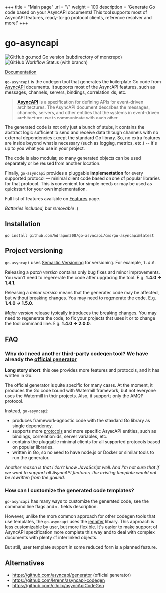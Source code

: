 +++
title = "Main page"
url = "/"
weight = 100
description = 'Generate Go code based on your AsyncAPI documents! This tool supports most of AsyncAPI features, ready-to-go protocol clients, reference resolver and more!'
+++

# go-asyncapi

![GitHub go.mod Go version (subdirectory of monorepo)](https://img.shields.io/github/go-mod/go-version/bdragon300/go-asynapi)
![GitHub Workflow Status (with branch)](https://img.shields.io/github/actions/workflow/status/bdragon300/go-asyncapi/run-tests.yml?branch=master)

[Documentation](https://bdragon300.github.io/go-asyncapi/)

`go-asyncapi` is the codegen tool that generates the boilerplate Go code from [AsyncAPI](https://www.asyncapi.com/)
documents.
It supports most of the AsyncAPI features, such as messages, channels, servers, bindings, correlation ids, etc.

> **[AsyncAPI](https://www.asyncapi.com/)** is a specification for defining APIs for event-driven architectures. The
> AsyncAPI document describes the messages, channels, servers, and other entities that the systems in event-driven
> architecture use to communicate with each other.

The generated code is not only just a bunch of stubs, it contains the abstract logic sufficient to send and
receive data through channels with no external dependencies except the standard Go library.
So, no extra features are inside beyond what is necessary (such as logging, metrics, etc.) --
it's up to you what you use in your project.

The code is also modular, so many generated objects can be used separately or be reused from another location.

Finally, `go-asyncapi` provides a pluggable **implementation** for every supported protocol — minimal client code
based on one of popular libraries for that protocol. This is convenient for simple needs or may be used as quickstart
for your own implementation.

Full list of features available on [Features](https://bdragon300.github.io/go-asyncapi/docs/features) page.

*Batteries included, but removable* :)

## Installation

```bash
go install github.com/bdragon300/go-asyncapi/cmd/go-asyncapi@latest
```

## Project versioning

`go-asyncapi` uses [Semantic Versioning](https://semver.org/) for versioning. For example, `1.4.0`.

Releasing a *patch version* contains only bug fixes and minor improvements. You won't need to regenerate the code after
upgrading the tool. E.g. **1.4.0 &rarr; 1.4.1**.

Releasing a *minor version* means that the generated code may be affected, but without breaking changes. You may need to
regenerate the code. E.g. **1.4.0 &rarr; 1.5.0**.

*Major version* release typically introduces the breaking changes. You may need to regenerate the code, to fix your
projects that uses it or to change the tool command line. E.g. **1.4.0 &rarr; 2.0.0**.

## FAQ

### Why do I need another third-party codegen tool? We have already the [official generator](https://github.com/asyncapi/generator)

**Long story short**: this one provides more features and protocols, and it has written in Go.

The official generator is quite specific for many cases.
At the moment, it produces the Go code bound with Watermill framework, but not everyone uses the Watermill in
their projects.
Also, it supports only the AMQP protocol.

Instead, `go-asyncapi`:

* produces framework-agnostic code with the standard Go library as single dependency.
* supports more
  [protocols](https://bdragon300.github.io/go-asyncapi/docs/features#protocols) and more specific AsyncAPI entities, such as
  bindings, correlation ids, server variables, etc.
* contains the pluggable minimal clients for all supported protocols based on popular libraries.
* written in Go, so no need to have node.js or Docker or similar tools to run the generator.

*Another reason is that I don't know JavaScript well. And I'm not sure that if we want to support all AsyncAPI features,
the existing template would not be rewritten from the ground.*

### How can I customize the generated code templates?

`go-asyncapi` has many ways to customize the generated code, see the command line flags and `x-` fields description.

However, unlike the more common approach for other codegen tools that use templates, the `go-asyncapi` uses the
[jennifer](https://github.com/dave/jennifer) library. This approach is less customizable by user, but more
flexible. It's easier to make support of AsyncAPI specification more complete this way and to deal with complex
documents with plenty of interlinked objects.

But still, user template support in some reduced form is a planned feature.

## Alternatives

* https://github.com/asyncapi/generator (official generator)
* https://github.com/lerenn/asyncapi-codegen
* https://github.com/c0olix/asyncApiCodeGen
